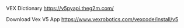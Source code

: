 VEX Dictionary
https://v5pyapi.theg2m.com/

Download Vex V5 App
https://www.vexrobotics.com/vexcode/install/v5
